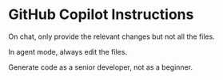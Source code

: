 # GitHub Copilot Instructions

On chat, only provide the relevant changes but not all the files.

In agent mode, always edit the files.

Generate code as a senior developer, not as a beginner.
